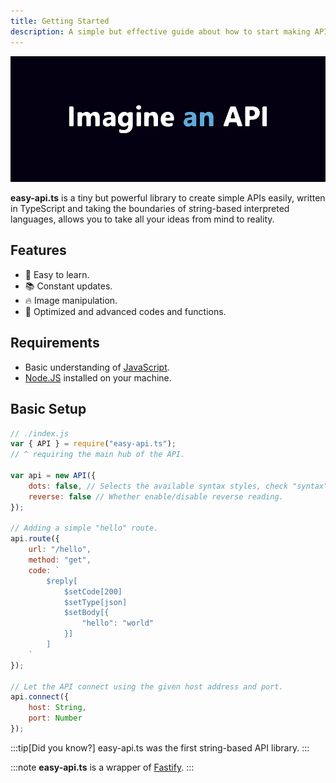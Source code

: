 ```yaml
---
title: Getting Started
description: A simple but effective guide about how to start making API with ease.
---
```


![easy-api.ts banner](../../../assets/eats-banner.jpg)

**easy-api.ts** is a tiny but powerful library to create simple
APIs easily, written in TypeScript and taking the boundaries of
string-based interpreted languages, allows you to take all your
ideas from mind to reality.

## Features
- 📝 Easy to learn.
- 📚 Constant updates.
- 🔥 Image manipulation.
- 🚀 Optimized and advanced codes and functions.

## Requirements
- Basic understanding of [JavaScript](https://developer.mozilla.org/en-US/docs/Learn/JavaScript).
- [Node.JS](https://nodejs.org/) installed on your machine.

## Basic Setup
```js
// ./index.js
var { API } = require("easy-api.ts");
// ^ requiring the main hub of the API.

var api = new API({
    dots: false, // Selects the available syntax styles, check "syntax" guide for further information.
    reverse: false // Whether enable/disable reverse reading.
});

// Adding a simple "hello" route.
api.route({
    url: "/hello",
    method: "get",
    code: `
        $reply[
            $setCode[200]
            $setType[json]
            $setBody[{
                "hello": "world"
            }]
        ]
    `
});

// Let the API connect using the given host address and port.
api.connect({
    host: String,
    port: Number
});
```

:::tip[Did you know?]
easy-api.ts was the first string-based API library.
:::

:::note
**easy-api.ts** is a wrapper of [Fastify](https://fastify.dev).
:::